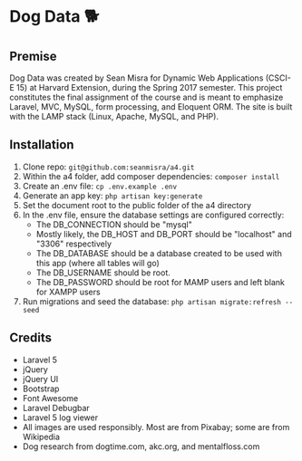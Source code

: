 <h1>Dog Data 🐕</h1>

<h2>Premise</h2> 
<p>Dog Data was created by Sean Misra for Dynamic Web Applications (CSCI-E 15) at Harvard Extension, during the Spring 2017 semester. This project constitutes the final assignment of the course and is meant to emphasize Laravel, MVC, MySQL, form processing, and Eloquent ORM. The site is built with the LAMP stack (Linux, Apache, MySQL, and PHP).</p>

<h2>Installation</h2>
<ol>
    <li>Clone repo: <code>git@github.com:seanmisra/a4.git</code></li>
    <li>Within the a4 folder, add composer dependencies: <code>composer install</code></li>
    <li>Create an .env file: <code>cp .env.example .env</code></li>
    <li>Generate an app key: <code>php artisan key:generate</code></li>
    <li>Set the document root to the public folder of the a4 directory</li>
    <li>In the .env file, ensure the database settings are configured correctly:
        <ul>
            <li>The DB_CONNECTION should be "mysql"</li>
            <li>Mostly likely, the DB_HOST and DB_PORT should be "localhost" and "3306" respectively</li> 
            <li>The DB_DATABASE should be a database created to be used with this app (where all tables will go)</li>
            <li>The DB_USERNAME should be root.</li>
            <li>The DB_PASSWORD should be root for MAMP users and left blank for XAMPP users</li>   
        </ul>
    </li> 
    <li>Run migrations and seed the database: <code>php artisan migrate:refresh --seed</code>
</ol> 

<h2>Credits</h2>
<ul>
    <li>Laravel 5</li>
    <li>jQuery</li>
    <li>jQuery UI</li>
    <li>Bootstrap</li>
    <li>Font Awesome</li>
    <li>Laravel Debugbar</li>
    <li>Laravel 5 log viewer</li>
    <li>All images are used responsibly. Most are from Pixabay; some are from Wikipedia</li>
    <li>Dog research from dogtime.com, akc.org, and mentalfloss.com</li>
</ul> 
